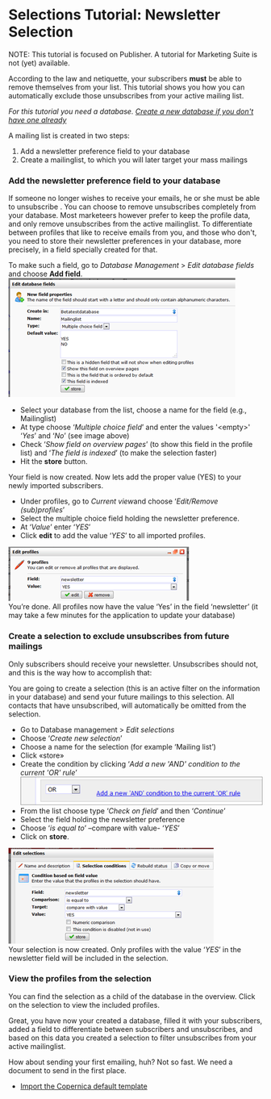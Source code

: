 # Selections Tutorial: Newsletter Selection

NOTE: This tutorial is focused on Publisher. A tutorial for Marketing Suite 
is not (yet) available.

According to the law and netiquette, your subscribers **must** be able
to remove themselves from your list. This tutorial shows you how you can
automatically exclude those unsubscribes from your active mailing list. 

*For this tutorial you need a database. [Create a new database if you
don't have one
already](./setting-up-your-database-and-import-your-contacts.md)*

A mailing list is created in two steps:

1.  Add a newsletter preference field to your database
2.  Create a mailinglist, to which you will later target your mass
    mailings

### Add the newsletter preference field to your database

If someone no longer wishes to receive your emails, he or she must be
able to unsubscribe . You can choose to remove unsubscribes completely
from your database. Most marketeers however prefer to keep the profile
data, and only remove unsubscribes from the active mailinglist. To
differentiate between profiles that like to receive emails from you, and
those who don't, you need to store their newsletter preferences in your
database, more precisely, in a field specially created for that.

To make such a field, go to *Database Management* \> *Edit database
fields* and choose **Add field**. \
![](../images/newsletter-preference-field.png "Documentation/newsletter-preference-field.png")

-   Select your database from the list, choose a name for the field
    (e.g., Mailinglist)
-   At type choose ‘*Multiple choice field*’ and enter the values
    '\<empty\>' ‘*Yes*’ and ‘*No*’ (see image above)
-   Check ‘*Show field on overview pages*’ (to show this field in the
    profile list) and ‘*The field is indexed*’ (to make the selection
    faster)
-   Hit the **store** button.

Your field is now created. Now lets add the proper value (YES) to your
newly imported subscribers.

-   Under profiles, go to *Current view*and choose ‘*Edit/Remove
    (sub)profiles*’
-   Select the multiple choice field holding the newsletter preference.
-   At ‘*Value*’ enter ‘*YES*’
-   Click **edit** to add the value ‘*YES*’ to all imported profiles.

![](../images/edit-multiple-profiles.png "Documentation/edit-multiple-profiles.png") \
You’re done. All profiles now have the value ‘Yes’ in the field
‘newsletter’ (it may take a few minutes for the application to update
your database)

### Create a selection to exclude unsubscribes from future mailings

Only subscribers should receive your newsletter. Unsubscribes should
not, and this is the way how to accomplish that:

You are going to create a selection (this is an active filter on the
information in your database) and send your future mailings to this
selection. All contacts that have unsubscribed, will automatically be
omitted from the selection.

-   Go to Database management \> *Edit selections*
-   Choose ‘*Create new selection*’
-   Choose a name for the selection (for example ‘Mailing list’)
-   Click «store»
-   Create the condition by clicking ‘*Add a new 'AND' condition to the
    current 'OR' rule*’\
    ![](../images/add-new-and-to-new-or.png "Documentation/add-new-and-to-new-or.png")
-   From the list choose type ‘*Check on field*’ and then ‘*Continue*’
-   Select the field holding the newsletter preference
-   Choose ‘*is equal to*’ –compare with value- ‘*YES*’
-   Click on **store**.

![](../images/newsletter-preference-selection-condition.png "Documentation/newsletter-preference-selection-condition.png") \
Your selection is now created. Only profiles with the value ‘*YES*’ in
the newsletter field will be included in the selection.

### View the profiles from the selection

You can find the selection as a child of the database in the overview.
Click on the selection to view the included profiles.

Great, you have now your created a database, filled it with your
subscribers, added a field to differentiate between subscribers and
unsubscribes, and based on this data you created a selection to filter
unsubscribes from your active mailinglist.

How about sending your first emailing, huh? Not so fast. We need a
document to send in the first place.

-   [Import the Copernica default
    template](./using-the-copernica-default-template.md)


